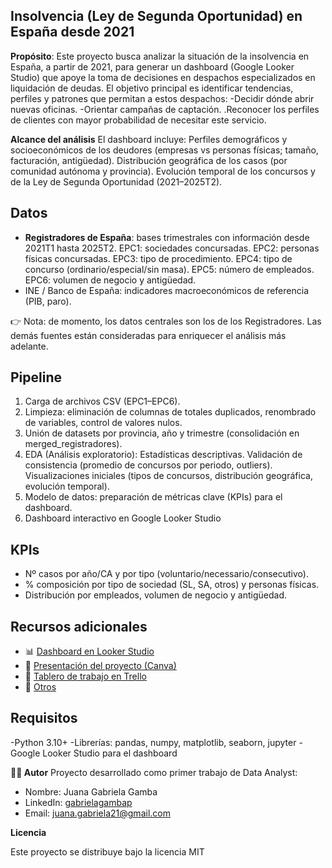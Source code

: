 ## Insolvencia (Ley de Segunda Oportunidad) en España desde 2021

**Propósito**: Este proyecto busca analizar la situación de la insolvencia en España, a partir de 2021, para generar un dashboard (Google Looker Studio) que apoye la toma de decisiones en despachos especializados en liquidación de deudas.
El objetivo principal es identificar tendencias, perfiles y patrones que permitan a estos despachos:
-Decidir dónde abrir nuevas oficinas.
-Orientar campañas de captación.
.Reconocer los perfiles de clientes con mayor probabilidad de necesitar este servicio.

**Alcance del análisis**
El dashboard incluye:
Perfiles demográficos y socioeconómicos de los deudores (empresas vs personas físicas; tamaño, facturación, antigüedad).
Distribución geográfica de los casos (por comunidad autónoma y provincia).
Evolución temporal de los concursos y de la Ley de Segunda Oportunidad (2021–2025T2).

## Datos
- **Registradores de España**: bases trimestrales con información desde 2021T1 hasta 2025T2.
EPC1: sociedades concursadas.
EPC2: personas físicas concursadas.
EPC3: tipo de procedimiento.
EPC4: tipo de concurso (ordinario/especial/sin masa).
EPC5: número de empleados.
EPC6: volumen de negocio y antigüedad.
- INE / Banco de España: indicadores macroeconómicos de referencia (PIB, paro).

👉 Nota: de momento, los datos centrales son los de los Registradores. Las demás fuentes están consideradas para enriquecer el análisis más adelante.

## Pipeline
1. Carga de archivos CSV (EPC1–EPC6).
2. Limpieza: eliminación de columnas de totales duplicados, renombrado de variables, control de valores nulos.
3. Unión de datasets por provincia, año y trimestre (consolidación en merged_registradores).
4. EDA (Análisis exploratorio):
Estadísticas descriptivas.
Validación de consistencia (promedio de concursos por periodo, outliers).
Visualizaciones iniciales (tipos de concursos, distribución geográfica, evolución temporal).
5. Modelo de datos: preparación de métricas clave (KPIs) para el dashboard.
6. Dashboard interactivo en Google Looker Studio


## KPIs
- Nº casos por año/CA y por tipo (voluntario/necessario/consecutivo).
- % composición por tipo de sociedad (SL, SA, otros) y personas físicas.
- Distribución por empleados, volumen de negocio y antigüedad.

## Recursos adicionales

- 📊 [Dashboard en Looker Studio](https://lookerstudio.google.com/reporting/2608eeec-c38e-4568-a832-eead923c14f4)  
- 📝 [Presentación del proyecto (Canva)](https://www.canva.com/design/DAGxAKuIEq0/BThCJo9v71uinsS6AgVOCg/edit?utm_content=DAGxAKuIEq0&utm_campaign=designshare&utm_medium=link2&utm_source=sharebutton)  
- 📌 [Tablero de trabajo en Trello](https://trello.com/invite/b/68a70e0e7bb56f6c4b04fee6/ATTI02f529c449a418e3512e72153557fb87710CAC33/liquideudaproject)  
- 📂 [Otros](https://drive.google.com/xxxx)  


## Requisitos
-Python 3.10+
-Librerías: pandas, numpy, matplotlib, seaborn, jupyter
-Google Looker Studio para el dashboard


**👩‍💻 Autor**
Proyecto desarrollado como primer trabajo de Data Analyst:

- Nombre: Juana Gabriela Gamba
- LinkedIn: [gabrielagambap](https://www.linkedin.com/in/gabrielagambap-industrialengineer/)  
- Email: juana.gabriela21@gmail.com  

**Licencia**

Este proyecto se distribuye bajo la licencia MIT
